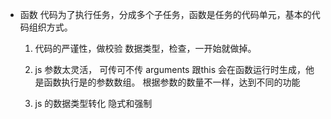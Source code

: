 - 函数
  代码为了执行任务，分成多个子任务，函数是任务的代码单元，基本的代码组织方式。

  1. 代码的严谨性，做校验
     数据类型，检查，一开始就做掉。

  2. js 参数太灵活， 可传可不传
     arguments 跟this 会在函数运行时生成，他是函数执行是的参数数组。
     根据参数的数量不一样，达到不同的功能

  3. js 的数据类型转化
     隐式和强制  